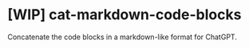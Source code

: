 # [WIP] cat-markdown-code-blocks

Concatenate the code blocks in a markdown-like format for ChatGPT.
